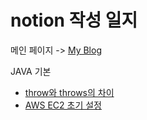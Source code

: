 # notion 작성 일지
메인 페이지 -> [My Blog](https://www.notion.so/356318d6d2254dcabce0f6fe7b027ff9?v=06559c90437d46acaf5a69460d24e43d)

JAVA 기본
* [throw와 throws의 차이](https://www.notion.so/Java-throw-throws-280885b6f8f7418db0384d4debbb6eab)
* [AWS EC2 초기 설정](https://www.notion.so/AWS-EC2-613b1d6478914216b2f9dd4fed0dbb6a)
